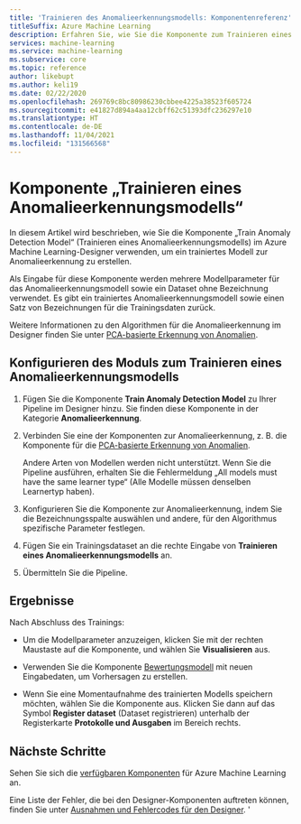 ```yaml
---
title: 'Trainieren des Anomalieerkennungsmodells: Komponentenreferenz'
titleSuffix: Azure Machine Learning
description: Erfahren Sie, wie Sie die Komponente zum Trainieren eines Anomalieerkennungsmodells verwenden, um ein trainiertes Modell zur Erkennung von Anomalien zu erstellen.
services: machine-learning
ms.service: machine-learning
ms.subservice: core
ms.topic: reference
author: likebupt
ms.author: keli19
ms.date: 02/22/2020
ms.openlocfilehash: 269769c8bc80986230cbbee4225a38523f605724
ms.sourcegitcommit: e41827d894a4aa12cbff62c51393dfc236297e10
ms.translationtype: HT
ms.contentlocale: de-DE
ms.lasthandoff: 11/04/2021
ms.locfileid: "131566568"
---
```

# <a name="train-anomaly-detection-model-component"></a>Komponente „Trainieren eines Anomalieerkennungsmodells“

In diesem Artikel wird beschrieben, wie Sie die Komponente „Train Anomaly Detection Model“ (Trainieren eines Anomalieerkennungsmodells) im Azure Machine Learning-Designer verwenden, um ein trainiertes Modell zur Anomalieerkennung zu erstellen.

Als Eingabe für diese Komponente werden mehrere Modellparameter für das Anomalieerkennungsmodell sowie ein Dataset ohne Bezeichnung verwendet. Es gibt ein trainiertes Anomalieerkennungsmodell sowie einen Satz von Bezeichnungen für die Trainingsdaten zurück.  

Weitere Informationen zu den Algorithmen für die Anomalieerkennung im Designer finden Sie unter [PCA-basierte Erkennung von Anomalien](pca-based-anomaly-detection.md).  

## <a name="how-to-configure-train-anomaly-detection-model"></a>Konfigurieren des Moduls zum Trainieren eines Anomalieerkennungsmodells 

1.  Fügen Sie die Komponente **Train Anomaly Detection Model** zu Ihrer Pipeline im Designer hinzu. Sie finden diese Komponente in der Kategorie **Anomalieerkennung**.

2. Verbinden Sie eine der Komponenten zur Anomalieerkennung, z. B. die Komponente für die [PCA-basierte Erkennung von Anomalien](pca-based-anomaly-detection.md).

    Andere Arten von Modellen werden nicht unterstützt. Wenn Sie die Pipeline ausführen, erhalten Sie die Fehlermeldung „All models must have the same learner type“ (Alle Modelle müssen denselben Learnertyp haben).  

3.  Konfigurieren Sie die Komponente zur Anomalieerkennung, indem Sie die Bezeichnungsspalte auswählen und andere, für den Algorithmus spezifische Parameter festlegen.  

4.  Fügen Sie ein Trainingsdataset an die rechte Eingabe von **Trainieren eines Anomalieerkennungsmodells** an.  

5.  Übermitteln Sie die Pipeline.  

## <a name="results"></a>Ergebnisse

Nach Abschluss des Trainings:

+ Um die Modellparameter anzuzeigen, klicken Sie mit der rechten Maustaste auf die Komponente, und wählen Sie **Visualisieren** aus. 

+ Verwenden Sie die Komponente [Bewertungsmodell](score-model.md) mit neuen Eingabedaten, um Vorhersagen zu erstellen.

+ Wenn Sie eine Momentaufnahme des trainierten Modells speichern möchten, wählen Sie die Komponente aus. Klicken Sie dann auf das Symbol **Register dataset** (Dataset registrieren) unterhalb der Registerkarte **Protokolle und Ausgaben** im Bereich rechts.   

 
## <a name="next-steps"></a>Nächste Schritte

Sehen Sie sich die [verfügbaren Komponenten](component-reference.md) für Azure Machine Learning an. 

Eine Liste der Fehler, die bei den Designer-Komponenten auftreten können, finden Sie unter [Ausnahmen und Fehlercodes für den Designer](designer-error-codes.md).
'
